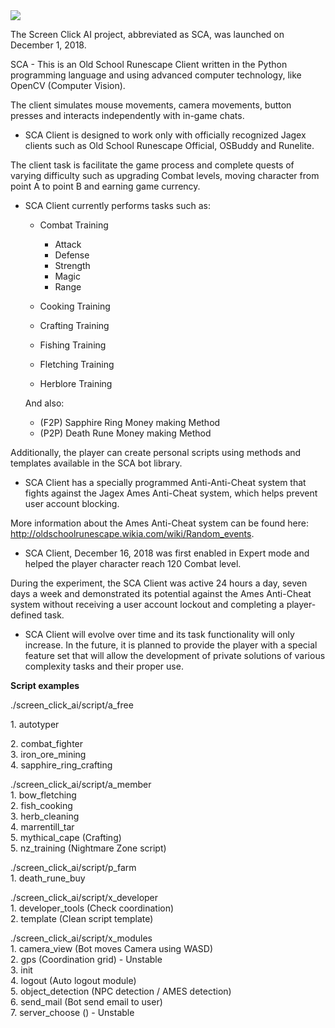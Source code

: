 <img src="https://raw.githubusercontent.com/Suirdna/python-screen_click_ai/master/favicon.png"/>


The Screen Click AI project, abbreviated as SCA, was launched on December 1, 2018.

SCA - This is an Old School Runescape Client written in the Python programming language and using advanced computer technology,
like OpenCV (Computer Vision).

The client simulates mouse movements, camera movements, button presses and interacts independently with in-game chats.

- SCA Client is designed to work only with officially recognized Jagex clients such as Old School Runescape Official, OSBuddy and Runelite.

The client task is
facilitate the game process and complete quests of varying difficulty such as upgrading Combat levels, moving character from point A to point B and earning game currency.

- SCA Client currently performs tasks such as:

    - Combat Training
        - Attack
        - Defense
        - Strength
        - Magic
        - Range

    - Cooking Training
    - Crafting Training
    - Fishing Training
    - Fletching Training
    - Herblore Training
    
    And also:

    - (F2P) Sapphire Ring Money making Method
    - (P2P) Death Rune Money making Method

Additionally, the player can create personal scripts using methods and templates available in the SCA bot library.

- SCA Client has a specially programmed Anti-Anti-Cheat system that fights against the Jagex Ames Anti-Cheat system, which helps prevent user account blocking.

More information about the Ames Anti-Cheat system can be found here: http://oldschoolrunescape.wikia.com/wiki/Random_events.


- SCA Client, December 16, 2018 was first enabled in Expert mode and helped the player character reach 120 Combat level.

During the experiment, the SCA Client was active 24 hours a day, seven days a week and demonstrated its potential against the Ames Anti-Cheat system without receiving a user account lockout and completing a player-defined task.

- SCA Client will evolve over time and its task functionality will only increase. In the future, it is planned to provide the player with a special feature set that will allow the development of private solutions of various complexity tasks and their proper use.


<b>Script examples</b>

./screen_click_ai/script/a_free<br>
        <p>1. autotyper</p>
        2. combat_fighter<br>
        3. iron_ore_mining<br>
        4. sapphire_ring_crafting<br>

./screen_click_ai/script/a_member<br>
        1. bow_fletching<br>
        2. fish_cooking<br>
        3. herb_cleaning<br>
        4. marrentill_tar<br>
        5. mythical_cape (Crafting)<br>
        5. nz_training (Nightmare Zone script)<br>

./screen_click_ai/script/p_farm<br>
        1. death_rune_buy<br>
    
./screen_click_ai/script/x_developer<br>
        1. developer_tools (Check coordination)<br>
        2. template (Clean script template)<br>

./screen_click_ai/script/x_modules<br>
        1. camera_view (Bot moves Camera using WASD)<br>
        2. gps (Coordination grid) - Unstable<br>
        3. init<br>
        4. logout (Auto logout module)<br>
        5. object_detection (NPC detection / AMES detection)<br>
        6. send_mail (Bot send email to user)<br>
        7. server_choose () - Unstable<br>
